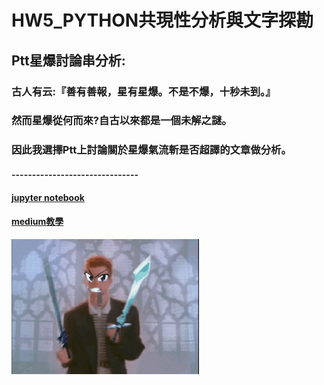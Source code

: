 # HW5_PYTHON共現性分析與文字探勘
## Ptt星爆討論串分析:
### 古人有云:『善有善報，星有星爆。不是不爆，十秒未到。』
### 然而星爆從何而來?自古以來都是一個未解之謎。
### 因此我選擇Ptt上討論關於星爆氣流斬是否超譯的文章做分析。
#### -------------------------------
#### [jupyter notebook](https://github.com/Robbish1106/PL/blob/main/hw5/HW5.ipynb)
#### [medium教學](https://medium.com/@robbishsabo/ptt%E6%98%9F%E7%88%86%E5%BB%A2%E6%96%87%E7%9A%84%E5%85%B1%E7%8F%BE%E6%80%A7%E5%88%86%E6%9E%90%E8%88%87%E5%85%B1%E7%8F%BE%E7%9F%A9%E9%99%A3%E5%91%88%E7%8F%BE-d193743c494b)
![image](https://github.com/Robbish1106/PL/blob/main/hw5/4d7000bd80fabb83e920ad9173da4233.gif)
